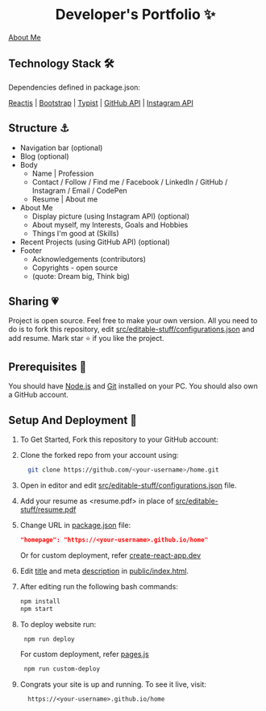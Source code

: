 <!-- PROJECT LOGO -->
<br />
<p align="center">
  <h1 align="center">Developer's Portfolio ✨</h1>

  <!-- <p align="center">
    It is a personal static website/portfolio template hosted with GitHub Pages, built to showcase my recent projects. Site URL / Demo: 
    <a href="https://hashirshoaeb.github.io">hashirshoaeb.github.io</a>
    <br />
    <br />
    <a href="https://hashirshoaeb.com">About Me</a>
    ·
    <a href="https://github.com/hashirshoaeb/home/issues">Report Bug</a>
    ·
    <a href="https://github.com/hashirshoaeb/home/issues">Request Feature</a>
  </p>
</p>

![GitHub contributors](https://img.shields.io/github/contributors/hashirshoaeb/home?color=ffcc66&style=for-the-badge)
![GitHub stars](https://img.shields.io/github/stars/hashirshoaeb/home?color=ffcc66&style=for-the-badge)
[![GitHub forks](https://img.shields.io/github/forks/hashirshoaeb/home?style=for-the-badge)](https://github.com/hashirshoaeb/star_book/network)
[![GitHub issues](https://img.shields.io/github/issues/hashirshoaeb/home?color=ffcc66&style=for-the-badge)](https://github.com/hashirshoaeb/star_book/issues)
[![GitHub license](https://img.shields.io/github/license/hashirshoaeb/home?style=for-the-badge)](https://github.com/hashirshoaeb/home/blob/master/LICENSE)
[![Twitter Follow](https://img.shields.io/twitter/follow/hashirshoaeb?color=ffcc66&logo=twitter&logoColor=ffffff&style=for-the-badge)](https://twitter.com/hashirshoaeb)

[![Site preview](/public/social-image.png)](https://hashirshoaeb.github.io/)

## Table of Contents

- [Technology Stack 🛠️](#technology-stack-)
- [Structure ⚓](#structure-)
- [Sharing 💗](#sharing-)
- [Prerequisites 🍪](#prerequisites-)
- [Setup And Deployment 🔧](#setup-and-deployment-)
- [Contributing 🙌](#contributing-)
- [Issues](#issues)
- [Upcoming Features / Improvements 🔗](#upcoming-features-/-improvements-)
- [Showcase 🚀](#showcase-)
- [Contributors ✨](#contributors-)
- [License 📄](#license-)
 -->
<a href="https://apoorvverma.github.io">About Me</a>
## Technology Stack 🛠️

Dependencies defined in package.json:

[Reactjs](https://reactjs.org/)
| [Bootstrap](https://getbootstrap.com/)
| [Typist](https://github.com/jstejada/react-typist)
| [GitHub API](https://developer.github.com/v3/repos/)
| [Instagram API](https://www.instagram.com/developer/embedding/)

## Structure ⚓

- Navigation bar (optional)
- Blog (optional)
- Body
  - Name | Profession
  - Contact / Follow / Find me / Facebook / LinkedIn / GitHub / Instagram / Email / CodePen
  - Resume | About me
- About Me
  - Display picture (using Instagram API) (optional)
  - About myself, my Interests, Goals and Hobbies
  - Things I'm good at (Skills)
- Recent Projects (using GitHub API) (optional)
- Footer
  - Acknowledgements (contributors)
  - Copyrights - open source
  - (quote: Dream big, Think big)

## Sharing 💗

Project is open source. Feel free to make your own version. All you need to do is to fork this repository, edit [src/editable-stuff/configurations.json](./src/editable-stuff/configurations.json) and add resume. Mark star ⭐ if you like the project.

## Prerequisites 🍪

You should have [Node.js](https://nodejs.org/en/) and [Git](https://git-scm.com/) installed on your PC. You should also own a GitHub account.

## Setup And Deployment 🔧

1. To Get Started, Fork this repository to your GitHub account:
2. Clone the forked repo from your account using:

   ```bash
     git clone https://github.com/<your-username>/home.git
   ```

3. Open in editor and edit [src/editable-stuff/configurations.json](./src/editable-stuff/configurations.json) file.

4. Add your resume as <resume.pdf> in place of [src/editable-stuff/resume.pdf](./src/editable-stuff/)
5. Change URL in [package.json](./package.json) file:

   ```json
   "homepage": "https://<your-username>.github.io/home"
   ```

   Or for custom deployment, refer [create-react-app.dev](https://create-react-app.dev/docs/deployment/)

6. Edit [title](./public/index.html#L34) and meta [description](./public/index.html#L13) in [public/index.html](./public/index.html).

7. After editing run the following bash commands:

   ```bash
   npm install
   npm start
   ```

8. To deploy website run:

   ```bash
    npm run deploy
   ```

   For custom deployment, refer [pages.js](./pages.js)

   ```bash
    npm run custom-deploy
   ```

9. Congrats your site is up and running. To see it live, visit:

   ```https
     https://<your-username>.github.io/home
   ```

<!-- Facing issues? Feel free to contact at hashirshoaeb@gmail.com.

## Contributing 🙌

Pull requests are welcome. For major changes, please open an issue first to discuss what you would like to change.

## Issues

If anyone is looking to make some contribution, the following are issues that you can solve:

- [ ] UI improvements
- [ ] Code optimization
- [x] Routing
- [ ] SEO

## Upcoming Features / Improvements 🔗

- [x] Button and place for resume/CV.
- [x] Option: add or not to add Instagram's display picture.
- [x] Number of projects to show in website.
- [x] If the Number of Projects are zero, hide the heading (Recent Projects).
- [ ] Blogs page.
- [ ] Make resume optional.

## Showcase 🚀

Have you changed something in the code to create your own version? Feel free to share with me, I will list them in this space.

<table>
  <tr>
    <td align="center">
      <a href="https://github.com/khizarkhizar/home/">
        <img src="READMEdocs/khizarkhizar-github-io-home.gif" width="300px" alt="" />
        <br />
        <sub><b>Khizar Hayyat</b></sub>
      </a>
      <br />
    </td>
    <td align="center">
      <a href="https://github.com/hamzasohail0/home/">
        <img src="READMEdocs/hamzasohail0-github-io-home.gif" width="300px" alt="" />
        <br />
        <sub><b>Hamza Sohail</b></sub>
      </a>
      <br />
    </td>
    <td align="center">
      <a href="https://github.com/AymunTariq/home/">
        <img src="READMEdocs/aymuntariq-github-io-home.gif" width="300px" alt="" />
        <br />
        <sub><b>Aymun Tariq</b></sub>
      </a>
      <br />
    </td>
  </tr>
  <tr>
    <td align="center">
      <a href="https://github.com/ishaan-m/home/">
        <img src="READMEdocs/ishaan-m-github-io-home.gif" width="300px" alt="" />
        <br />
        <sub><b>Ishaan Manudhane</b></sub>
      </a>
      <br />
    </td>
    <td align="center">
      <a href="https://github.com/meenams/home/">
        <img src="READMEdocs/meenams-github-io-home.gif" width="300px" alt="" />
        <br />
        <sub><b>Meena Muthusubramanian</b></sub>
      </a>
      <br />
    </td>
    <td align="center">
      <a href="https://github.com/remimestdagh/home/">
        <img src="READMEdocs/remimestdagh-github-io-home.gif" width="300px" alt="" />
        <br />
        <sub><b>Remi Mestdagh</b></sub>
      </a>
      <br />
    </td>
  </tr>
</table>

## Contributors ✨

<table>
  <tr>
    <td align="center">
      <a href="https://www.facebook.com/hashir.shoaeb">
        <img src="https://avatars2.githubusercontent.com/u/35165481?v=4" width="100px" alt="" />
        <br />
        <sub><b>Hashir Shoaib</b></sub>
      </a>
      <br />
    </td>
    <td align="center">
      <a href="https://github.com/iprithvitharun">
        <img src="https://avatars2.githubusercontent.com/u/58725708?v=4" width="100px" alt="" />
        <br />
        <sub><b>Prithvi Tharun</b></sub>
      </a>
      <br />
    </td>
    <td align="center">
      <a href="https://github.com/CodyJasonBennett">
        <img src="https://avatars3.githubusercontent.com/u/23324155?s=460&v=4" width="100px" alt="" />
        <br />
        <sub><b>Cody Bennett</b></sub>
      </a>
      <br />
    </td>
    <td align="center">
      <a href="https://github.com/yonis9">
        <img src="https://avatars3.githubusercontent.com/u/42126841?s=460" width="100px" alt="" />
        <br />
        <sub><b>Yoni Sisso</b></sub>
      </a>
      <br />
    </td>
    <td align="center">
      <a href="https://github.com/mallikarjuna-sharma">
        <img src="https://avatars3.githubusercontent.com/u/40210749?s=460" width="100px" alt="" />
        <br />
        <sub><b>Mallikarjuna Sharma</b></sub>
      </a>
      <br />
    </td>
  </tr>
</table>

## License 📄

[LGPL-3.0](https://www.gnu.org/licenses/lgpl-3.0.en.html)

## Stargazers over time

[![Stargazers over time](https://starchart.cc/hashirshoaeb/home.svg)](https://starchart.cc/hashirshoaeb/home) -->
